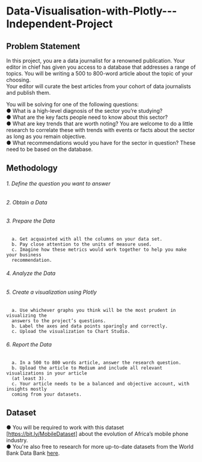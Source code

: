 # Data-Visualisation-with-Plotly---Independent-Project

## Problem Statement<br />
In this project, you are a data journalist for a renowned publication. Your editor in chief has given
you access to a database that addresses a range of topics. You will be writing a 500 to
800-word article about the topic of your choosing.<br />
Your editor will curate the best articles from your cohort of data journalists and publish them.<br />

You will be solving for one of the following questions:<br />
● What is a high-level diagnosis of the sector you’re studying?<br />
● What are the key facts people need to know about this sector?<br />
● What are key trends that are worth noting? You are welcome to do a little research to
correlate these with trends with events or facts about the sector as long as you remain
objective.<br />
● What recommendations would you have for the sector in question? These need to be
based on the database.<br />

## Methodology<br />
###### 1. Define the question you want to answer<br />
###### 2. Obtain a Data<br />
###### 3. Prepare the Data<br />
      a. Get acquainted with all the columns on your data set.
      b. Pay close attention to the units of measure used.
      c. Imagine how these metrics would work together to help you make your business
      recommendation.
###### 4. Analyze the Data<br />
###### 5. Create a visualization using Plotly<br />
      a. Use whichever graphs you think will be the most prudent in visualizing the
      answers to the project’s questions.
      b. Label the axes and data points sparingly and correctly.
      c. Upload the visualization to Chart Studio.
###### 6. Report the Data<br />
      a. In a 500 to 800 words article, answer the research question.
      b. Upload the article to Medium and include all relevant visualizations in your article
      (at least 3).
      c. Your article needs to be a balanced and objective account, with insights mostly
      coming from your datasets.

## Dataset<br />
● You will be required to work with this dataset [https://bit.ly/MobileDataset] about the
evolution of Africa’s mobile phone industry.<br />
● You're also free to research for more up-to-date datasets from the World Bank Data
Bank [here](https://databank.worldbank.org/home.aspx).
